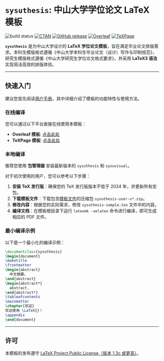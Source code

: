 # `sysuthesis`: 中山大学学位论文 LaTeX 模板

![build status](https://github.com/irenier/sysuthesis/actions/workflows/build.yml/badge.svg)
[![CTAN](https://img.shields.io/ctan/v/sysuthesis.svg)](https://www.ctan.org/pkg/sysuthesis)
[![GitHub release](https://img.shields.io/github/release/irenier/sysuthesis/all.svg)](https://github.com/irenier/sysuthesis/releases/latest)
[![Overleaf](https://img.shields.io/badge/Overleaf-brightgreen)](https://www.overleaf.com/latex/templates/sysuthesis/sghrrhbdvjbd)
[![TeXPage](https://img.shields.io/badge/TeXPage-steelblue)](https://texpage.com/template/88eb11aa-bd5c-4b6b-b654-86517c5148a1)

**`sysuthesis`** 是为中山大学设计的 **LaTeX 学位论文模板**，旨在满足毕业论文排版需求。本科生模版格式遵循《中山大学本科生毕业论文（设计）写作与印制规范》，研究生模版格式遵循《中山大学研究生学位论文格式要求》，并采用 **LaTeX3 语法**实现简洁高效的排版体验。

-----

## 快速入门

建议您首先阅读[用户手册](http://mirrors.ctan.org/macros/unicodetex/latex/sysuthesis/sysuthesis.pdf)，其中详细介绍了模板的功能特性与使用方法。

### 在线编译

您可以通过以下平台直接在线使用本模板：

* **Overleaf 模板**: [点击此处](https://www.overleaf.com/latex/templates/sysuthesis/sghrrhbdvjbd)
* **TeXPage 模板**: [点击此处](https://texpage.com/template/88eb11aa-bd5c-4b6b-b654-86517c5148a1)

### 本地编译

推荐您使用 **包管理器** 安装最新版本的 `sysuthesis` 和 `sysuvisual`。

对于初次使用的用户，您可以参考以下步骤：

1. **安装 TeX 发行版**：确保您的 TeX 发行版版本不低于 2024 年，并更新所有宏包。
2. **下载模板文件**：下载包含[模板文件](https://github.com/irenier/sysuthesis/releases/latest)的压缩包 `sysuthesis-user-v*.zip`。
3. **修改内容**：根据您的实际需求，修改 `sysuthesis-sample.tex` 文件中的内容。
4. **编译文档**：在模板根目录下运行 `latexmk -xelatex` 命令进行编译，即可生成相应的 PDF 文件。

### 最小编译示例

以下是一个最小化的编译示例：

```tex
\documentclass{sysuthesis}
\begin{document}
\maketitle
\frontmatter
\begin{abstract}
  中文摘要。
\end{abstract}
\begin{abstract*}
  abstract.
\end{abstract*}
\tableofcontents
\mainmatter
\chapter{欢迎}
欢迎使用 \LaTeX{}！
\appendix
\end{document}
```

-----

## 许可

本模板的发布遵守 [LaTeX Project Public License（版本 1.3c 或更高）](https://www.latex-project.org/lppl/lppl-1-3c/)。
